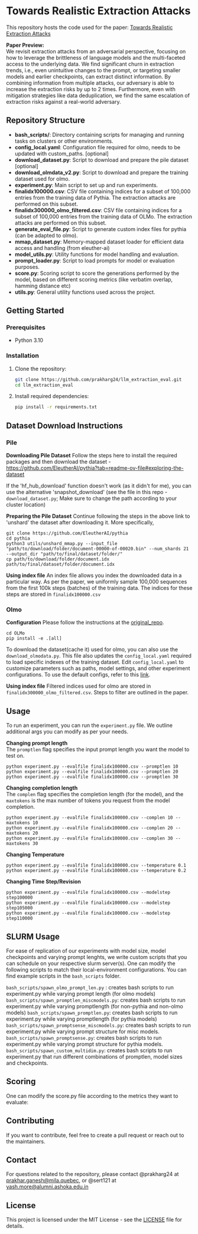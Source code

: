 
# Towards Realistic Extraction Attacks

This repository hosts the code used for the paper: [Towards Realistic Extraction Attacks](https://arxiv.org/pdf/2407.02596)

**Paper Preview:**  
We revisit extraction attacks from an adversarial perspective, focusing on how to leverage the brittleness of language models and the multi-faceted access to the underlying data. We find significant churn in extraction trends, i.e., even unintuitive changes to the prompt, or targeting smaller models and earlier checkpoints, can extract distinct information. By combining information from multiple attacks, our adversary is able to increase the extraction risks by up to 2 times. Furthermore, even with mitigation strategies like data deduplication, we find the same escalation of extraction risks against a real-world adversary. 

## Repository Structure

- **bash_scripts/**: Directory containing scripts for managing and running tasks on clusters or other environments.
- **config_local.yaml**: Configuration file required for olmo, needs to be updated with custom_paths. [optional]
- **download_dataset.py**: Script to download and prepare the pile dataset [optional]
- **download_olmdata_v2.py**:  Script to download and prepare the training dataset used for olmo. 
- **experiment.py**: Main script to set up and run experiments.
- **finalidx100000.csv**: CSV file containing indices for a subset of 100,000 entries from the training data of Pythia. The extraction attacks are performed on this subset.
- **finalidx300000_olmo_filtered.csv**: CSV file containing indices for a subset of 100,000 entries from the training data of OLMo. The extraction attacks are performed on this subset.
- **generate_eval_file.py**: Script to generate custom index files for pythia (can be adapted to olmo).
- **mmap_dataset.py**: Memory-mapped dataset loader for efficient data access and handling (from eleuther-ai)
- **model_utils.py**: Utility functions for model handling and evaluation.
- **prompt_loader.py**: Script to load prompts for model or evaluation purposes.
- **score.py**: Scoring script to score the generations performed by the model, based on different scoring metrics (like verbatim overlap, hamming distance etc)
- **utils.py**: General utility functions used across the project.

## Getting Started

### Prerequisites

- Python 3.10

### Installation

1. Clone the repository:

   ```bash
   git clone https://github.com/prakharg24/llm_extraction_eval.git
   cd llm_extraction_eval
   ```

2. Install required dependencies:

   ```bash
   pip install -r requirements.txt
   ```

## Dataset Download Instructions

### Pile
**Downloading Pile Dataset**
Follow the steps here to install the required packages and then download the dataset - https://github.com/EleutherAI/pythia?tab=readme-ov-file#exploring-the-dataset

If the 'hf_hub_download' function doesn't work (as it didn't for me), you can use the alternative 'snapshot_download' (see the file in this repo - `download_dataset.py`; Make sure to change the path according to your cluster location)

**Preparing the Pile Dataset**
Continue following the steps in the above link to 'unshard' the dataset after downloading it. More specifically,
```
git clone https://github.com/EleutherAI/pythia
cd pythia
python3 utils/unshard_mmap.py --input_file "path/to/download/folder/document-00000-of-00020.bin" --num_shards 21 --output_dir "path/to/final/dataset/folder/"
cp path/to/download/folder/document.idx path/to/final/dataset/folder/document.idx
```

**Using index file**
An index file allows you index the downloaded data in a particular way. As per the paper, we uniformly sample 100,000 sequences from the first 100k steps (batches) of the training data. The indices for these steps are stored in `finalidx100000.csv`

  
### Olmo

**Configuration**
Please follow the instructions at the [original_repo](https://github.com/allenai/OLMo).  

```
cd OLMo
pip install -e .[all]
```
To download the dataset(cache it) used for olmo, you can also use the `download_olmodata.py`. This file also updates the `config_local.yaml` required to load specific indexes of the training dataset. Edit `config_local.yaml` to customize parameters such as paths, model settings, and other experiment configurations.
To use the default configs, refer to this [link](https://github.com/allenai/OLMo/blob/main/configs/official/OLMo-7B.yaml).

**Using index file**
Filtered indices used for olmo are stored in `finalidx300000_olmo_filtered.csv`. Steps to filter are outlined in the paper.

## Usage
To run an experiment, you can run the `experiment.py` file. 
We outline additional args you can modify as per your needs.

**Changing prompt length**  
The `promptlen` flag specifies the input prompt length you want the model to test on.   

```
python experiment.py --evalfile finalidx100000.csv --promptlen 10
python experiment.py --evalfile finalidx100000.csv --promptlen 20
python experiment.py --evalfile finalidx100000.csv --promptlen 30
```

**Changing completion length**  
The `complen` flag specifies the completion length (for the model), and the `maxtokens` is the max number of tokens you request from the model completion.  

```
python experiment.py --evalfile finalidx100000.csv --complen 10 --maxtokens 10
python experiment.py --evalfile finalidx100000.csv --complen 20 --maxtokens 20
python experiment.py --evalfile finalidx100000.csv --complen 30 --maxtokens 30
```

**Changing Temperature**  
```
python experiment.py --evalfile finalidx100000.csv --temperature 0.1
python experiment.py --evalfile finalidx100000.csv --temperature 0.2
```

**Changing Time Step/Revision**  
```
python experiment.py --evalfile finalidx100000.csv --modelstep step100000
python experiment.py --evalfile finalidx100000.csv --modelstep step105000
python experiment.py --evalfile finalidx100000.csv --modelstep step110000
```


## SLURM Usage
For ease of replication of our experiments with model size, model checkpoints and varying prompt lenghts, we write custom scripts that you can schedule on your respective slurm server(s).
One can modify the following scripts to match their local-environment configurations.
You can find example scripts in the `bash_scripts` folder. 


`bash_scripts/spawn_olmo_prompt_len.py` : creates bash scripts to run experiment.py while varying prompt length (for olmo models) 
`bash_scripts/spawn_promptlen_miscmodels.py`:  creates bash scripts to run experiment.py while varying promptlength (for non-pythia and non-olmo models)
`bash_scripts/spawn_promptlen.py`:  creates bash scripts to run experiment.py while varying promptlength (for pythia models)
`bash_scripts/spawn_promptsense_miscmodels.py`:  creates bash scripts to run experiment.py while varying prompt structure for misc models.
`bash_scripts/spawn_promptsense.py`: creates bash scripts to run experiment.py while varying prompt structure for pythia models.
`bash_scripts/spawn_custom_multidim.py`: creates bash scripts to run experiment.py that run different combinations of promptlen, model sizes and checkpoints. 


## Scoring
One can modify the score.py file according to the metrics they want to evaluate:
<Insert metrics>


## Contributing
If you want to contribute, feel free to create a pull request or reach out to the maintainers.

## Contact
For questions related to the repository, please contact @prakharg24 at [prakhar.ganesh@mila.quebec](mailto:prakhargannu@gmail.com), or @sert121 at [yash.more@alumni.ashoka.edu.in](mailto:yash.more@alumni.ashoka.edu.in)

## License
This project is licensed under the MIT License - see the [LICENSE](LICENSE) file for details.
